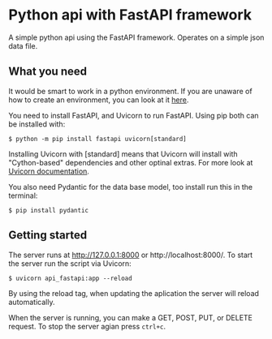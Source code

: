 # Python api with FastAPI framework
A simple python api using the FastAPI framework. Operates on a simple json data file.

## What you need
It would be smart to work in a python environment. If you are unaware of how to create an environment, you can look at it [here](https://packaging.python.org/en/latest/guides/installing-using-pip-and-virtual-environments/).

You need to install FastAPI, and Uvicorn to run FastAPI. Using pip both can be installed with:
```
$ python -m pip install fastapi uvicorn[standard]
```
Installing Uvicorn with [standard] means that Uvicorn will install with "Cython-based" dependencies and other optinal extras. For more look at [Uvicorn documentation](https://www.uvicorn.org/).

You also need Pydantic for the data base model, too install run this in the terminal:
```
$ pip install pydantic
```

## Getting started
The server runs at http://127.0.0.1:8000 or http://localhost:8000/. To start the server run the script via Uvicorn:
```
$ uvicorn api_fastapi:app --reload
```
By using the reload tag, when updating the aplication the server will reload automatically. 

When the server is running, you can make a GET, POST, PUT, or DELETE request. To stop the server agian press ```ctrl+c```.
